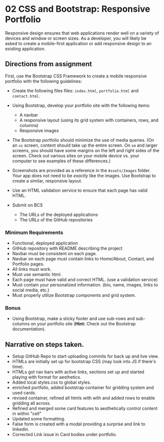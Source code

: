 # 02 CSS and Bootstrap: Responsive Portfolio

Responsive design ensures that web applications render well on a variety of devices and window or screen sizes. As a developer, you will likely be asked to create a mobile-first application or add responsive design to an existing application.

## Directions from assignment

First, use the Bootstrap CSS Framework to create a mobile responsive portfolio with the following guidelines:

- Create the following files files: `index.html`, `portfolio.html` and `contact.html`.
- Using Bootstrap, develop your portfolio site with the following items:

  - A navbar
  - A responsive layout (using its grid system with containers, rows, and columns)
  - Responsive images

- The Bootstrap portfolio should minimize the use of media queries. (On an `xs` screen, content should take up the entire screen. On `sm` and larger screens, you should have some margins on the left and right sides of the screen. Check out various sites on your mobile device vs. your computer to see examples of these differences.)
- Screenshots are provided as a reference in the `Assets/Images` folder. Your app does not need to be _exactly_ like the images. Use Bootstrap to create a similar, responsive layout.

- Use an HTML validation service to ensure that each page has valid HTML.

- Submit on BCS
  - The URLs of the deployed applications
  - The URLs of the GitHub repositories

### Minimum Requirements

- Functional, deployed application
- GitHub repository with README describing the project
- Navbar must be consistent on each page.
- Navbar on each page must contain links to Home/About, Contact, and Portfolio pages.
- All links must work.
- Must use semantic html.
- Each page must have valid and correct HTML. (use a validation service)
- Must contain your personalized information. (bio, name, images, links to social media, etc.)
- Must properly utilize Bootstrap components and grid system.

### Bonus

- Using Bootstrap, make a sticky footer and use sub-rows and sub-columns on your portfolio site (**Hint:** Check out the Bootstrap documentation).

## Narrative on steps taken.

- Setup GitHub Repo to start uploading commits for back up and live view.
- HTMLs are initially set up for bootstrap CSS (may look into JS if there's time).
- HTMLs got nav bars with active links, sections set up and started playing with format for aesthetics.
- Added local styles.css to global styles.
- enriched portfolio, added bootstrap container for gridding system and used cards.
- revised container, refined all htmls with with and added rows to enable gridding all across.
- Refined and merged some card features to aesthetically control content in within "cell"
- Updated some formatting.
- False form is created with a modal providing a surprise and link to linkedin.
- Corrected Link issue in Card bodies under portfolio.
